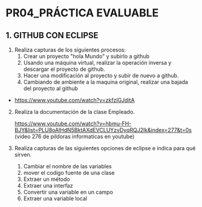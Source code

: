 # PR04_PRÁCTICA EVALUABLE

## 1. GITHUB CON ECLIPSE

1. Realiza capturas de los siguientes procesos:
   1.  Crear un proyecto "hola Mundo" y subirlo a github
   2.  Usando una máquina virtual, realizar la operación inversa y descargar el proyecto de github.
   3. Hacer una modificación al proyecto y subir de nuevo a github.
   4. Cambiando de ambiente a la maquina original, realizar una bajada del proyecto al github



*  https://www.youtube.com/watch?v=zkfzIGJditA 



2. Realiza la documentación de la clase Empleado.

   https://www.youtube.com/watch?v=hbmu-FH-BJY&list=PLU8oAlHdN5BktAXdEVCLUYzvDyqRQJ2lk&index=277&t=0s  (video 276 de pildoras informaticas en youtube)

   

3. Realiza capturas de las siguientes opciones de eclipse e indica para qué sirven.
   1. Cambiar el nombre de las variables
   2. mover el codigo fuente de una clase
   3. Extraer un método
   4. Extraer una interfaz
   5. Convertir una variable en un campo
   6. Extraer una variable local